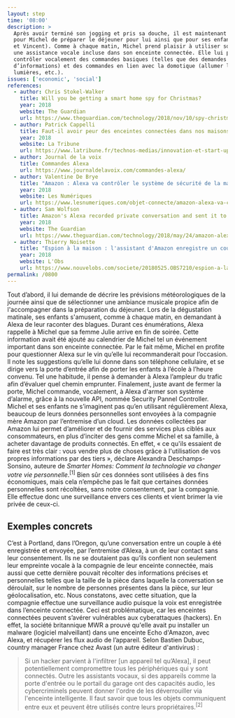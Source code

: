 ```yaml
---
layout: step
time: '08:00'
description: >
  Après avoir terminé son jogging et pris sa douche, il est maintenant temps
  pour Michel de préparer le déjeuner pour lui ainsi que pour ses enfants (Léa
  et Vincent). Comme à chaque matin, Michel prend plaisir à utiliser son Alexa,
  une assistance vocale incluse dans son enceinte connectée. Elle lui permet de
  contrôler vocalement des commandes basiques (telles que des demandes
  d’informations) et des commandes en lien avec la domotique (allumer les
  lumières, etc.). 
issues: ['economic', 'social']
references:
  - author: Chris Stokel-Walker
    title: Will you be getting a smart home spy for Christmas?
    year: 2018
    website: The Guardian
    url: https://www.theguardian.com/technology/2018/nov/10/spy-christmas-smart-home-facebook-portal-google-home-hub-amazon-show-alexa 
  - author: Patrick Cappelli
    title: Faut-il avoir peur des enceintes connectées dans nos maisons ?
    year: 2018
    website: La Tribune
    url: https://www.latribune.fr/technos-medias/innovation-et-start-up/faut-il-avoir-peur-des-enceintes-connectees-dans-nos-maisons-801145.html
  - author: Journal de la voix
    title: Commandes Alexa
    url: https://www.journaldelavoix.com/commandes-alexa/
  - author: Valentine De Brye
    title: "Amazon : Alexa va contrôler le système de sécurité de la maison"
    year: 2018
    website: Les Numériques
    url: https://www.lesnumeriques.com/objet-connecte/amazon-alexa-va-controler-systeme-securite-maison-n81729.html
  - author: Sam Wolfson
    title: Amazon's Alexa recorded private conversation and sent it to random contact
    year: 2018
    website: The Guardian
    url: https://www.theguardian.com/technology/2018/may/24/amazon-alexa-recorded-conversation
  - author: Thierry Noisette
    title: "Espion à la maison : l'assistant d'Amazon enregistre un couple à son insu"
    year: 2018
    website: L'Obs
    url: https://www.nouvelobs.com/societe/20180525.OBS7210/espion-a-la-maison-l-assistant-d-amazon-enregistre-un-couple-a-son-insu.html
permalink: /0800
---
```


Tout d’abord, il lui demande de décrire les prévisions météorologiques de la journée ainsi que de sélectionner une ambiance musicale propice afin de l'accompagner dans la préparation du déjeuner. Lors de la dégustation matinale, ses enfants s'amusent, comme à chaque matin, en demandant à Alexa de leur raconter des blagues. Durant ces énumérations, Alexa rappelle à Michel que sa femme Julie arrive en fin de soirée. Cette information avait été ajouté au calendrier de Michel tel un événement important dans son enceinte connectée.
Par le fait même, Michel en profite pour questionner Alexa sur le vin qu’elle lui recommanderait pour l’occasion. Il note les suggestions qu’elle lui donne dans son téléphone cellulaire, et se dirige vers la porte d’entrée afin de porter les enfants à l’école à l’heure convenu. Tel une habitude, il pense à demander à Alexa l’ampleur du trafic afin d’évaluer quel chemin emprunter. Finalement, juste avant de fermer la porte, Michel commande, vocalement, à Alexa d'armer son système d’alarme, grâce à la nouvelle API, nommée Security Pannel Controller. 
Michel et ses enfants ne s’imaginent pas qu’en utilisant régulièrement Alexa, beaucoup de leurs données personnelles sont envoyées à la compagnie mère Amazon par l’entremise d’un cloud. Les données collectées par Amazon lui permet d’améliorer et de fournir des services plus ciblés aux consommateurs, en plus d’inciter des gens comme Michel et sa famille, à acheter davantage de produits connectés. En effet, « ce qu'ils essaient de faire est très clair : vous vendre plus de choses grâce à l'utilisation de vos propres informations par des tiers », déclare Alexandra Deschamps-Sonsino, auteure de _Smarter Homes: Comment la technologie va changer votre vie personnelle_.<sup>[1]</sup> Bien sûr ces données sont utilisées à des fins économiques, mais cela n’empêche pas le fait que certaines données personnelles sont récoltées, sans notre consentement, par la compagnie. Elle effectue donc une surveillance envers ces clients et vient brimer la vie privée de ceux-ci.  

## Exemples concrets
 
C’est à Portland, dans l’Oregon, qu’une conversation entre un couple à été enregistrée et envoyée, par l’entremise d’Alexa, à un de leur contact sans leur consentement. Ils ne se doutaient pas qu’ils confient non seulement leur empreinte vocale à la compagnie de leur enceinte connectée, mais aussi que cette dernière pouvait récolter des informations précises et personnelles telles que la taille de la pièce dans laquelle la conversation se déroulait, sur le nombre de personnes présentes dans la pièce, sur leur géolocalisation, etc. Nous constatons, avec cette situation, que la compagnie effectue une surveillance audio puisque la voix est enregistrée dans l’enceinte connectée.
Ceci est problématique, car les enceintes connectées peuvent s’avérer vulnérables aux cyberattaques (hackers). En effet, la société britannique MWR a prouvé qu'elle avait pu installer un malware (logiciel malveillant) dans une enceinte Echo d'Amazon, avec Alexa, et récupérer les flux audio de l’appareil. Selon Bastien Dubuc, country manager France chez Avast (un autre éditeur d'antivirus) : 

> Si un hacker parvient à l'infiltrer [un appareil tel qu’Alexa], il peut potentiellement compromettre tous les périphériques qui y sont connectés. Outre les assistants vocaux, si des appareils comme la porte d'entrée ou le portail du garage ont des capacités audio, les cybercriminels peuvent donner l'ordre de les déverrouiller via l'enceinte intelligente. Il faut savoir que tous les objets communiquent entre eux et peuvent être utilisés contre leurs propriétaires.<sup>[2]</sup>
